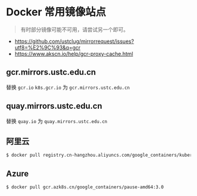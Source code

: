 # Docker 常用镜像站点

> 有时部分镜像可能不可用，请尝试另一个即可。

* https://github.com/ustclug/mirrorrequest/issues?utf8=%E2%9C%93&q=gcr
* https://www.akscn.io/help/gcr-proxy-cache.html

## gcr.mirrors.ustc.edu.cn

替换 `gcr.io` `k8s.gcr.io` 为 `gcr.mirrors.ustc.edu.cn`

## quay.mirrors.ustc.edu.cn

替换 `quay.io` 为 `quay.mirrors.ustc.edu.cn`

## 阿里云

```bash
$ docker pull registry.cn-hangzhou.aliyuncs.com/google_containers/kubernetes-dashboard-amd64:v1.10.1
```

## Azure

```bash
$ docker pull gcr.azk8s.cn/google_containers/pause-amd64:3.0
```
